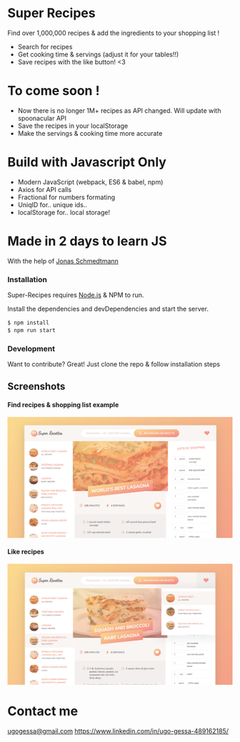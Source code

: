 # Super Recipes


Find over 1,000,000 recipes & add the ingredients to your shopping list !

  - Search for recipes
  - Get cooking time & servings (adjust it for your tables!!)
  - Save recipes with the like button! <3

# To come soon !

  - Now there is no longer 1M+ recipes as API changed. Will update with spoonacular API
  - Save the recipes in your localStorage
  - Make the servings & cooking time more accurate

# Build with Javascript Only
 - Modern JavaScript (webpack, ES6 & babel, npm)
 - Axios for API calls
 - Fractional for numbers formating
 - UniqID for.. unique ids..
 - localStorage for.. local storage!

 
# Made in 2 days to learn JS
With the help of [Jonas Schmedtmann](https://www.udemy.com/user/jonasschmedtmann/)
 



### Installation

Super-Recipes requires [Node.js](https://nodejs.org/) & NPM to run.

Install the dependencies and devDependencies and start the server.

```sh
$ npm install 
$ npm run start
```


### Development

Want to contribute? Great!
Just clone the repo & follow installation steps

## Screenshots 

#### Find recipes & shopping list example
[![findrecipes](https://github.com/PirateCool/Super-Recipes/blob/master/dist/img/Screen%20Shot%202019-12-04%20at%2016.54.09.png)](#features)

#### Like recipes
[![likerecipes](https://github.com/PirateCool/Super-Recipes/blob/master/dist/img/Screen%20Shot%202019-12-04%20at%2016.54.20.png)](#features)

# Contact me
ugogessa@gmail.com
https://www.linkedin.com/in/ugo-gessa-489162185/
